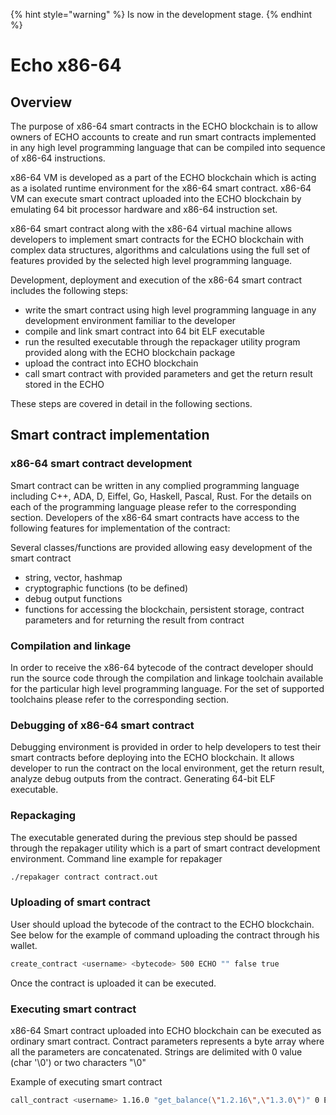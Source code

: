 {% hint style="warning" %}
Is now in the development stage.
{% endhint %}
# Echo x86-64 

## Overview

The purpose of x86-64 smart contracts in the ECHO blockchain is to allow
owners of ECHO accounts to create and run smart contracts implemented in
any high level programming language that can be compiled into sequence
of x86-64 instructions.

x86-64 VM is developed as a part of the ECHO blockchain which is acting
as a isolated runtime environment for the x86-64 smart contract. x86-64
VM can execute smart contract uploaded into the ECHO blockchain by
emulating 64 bit processor hardware and x86-64 instruction set.

x86-64 smart contract along with the x86-64 virtual machine allows
developers to implement smart contracts for the ECHO blockchain with
complex data structures, algorithms and calculations using the full set
of features provided by the selected high level programming language. 

Development, deployment and execution of the x86-64 smart contract
includes the following steps: 
- write the smart contract using high level programming language in any
  development environment familiar to the developer 
- compile and link smart contract into 64 bit ELF executable 
- run the resulted executable through the repackager utility program
  provided along with the ECHO blockchain package
- upload the contract into ECHO blockchain 
- call smart contract with provided parameters and get the return result
  stored in the ECHO 
  
These steps are covered in detail in the following sections.

## Smart contract implementation

### x86-64 smart contract development

Smart contract can be written in any complied programming language
including C++, ADA, D, Eiffel, Go, Haskell, Pascal, Rust. For the
details on each of the programming language please refer to the
corresponding section. Developers of the x86-64 smart contracts have
access to the following features for implementation of the contract:

Several classes/functions are provided allowing easy development of the
smart contract 

- string, vector, hashmap
- cryptographic functions (to be defined)
- debug output functions
- functions for accessing the blockchain, persistent storage, contract
  parameters and for returning the result from contract
  
### Compilation and linkage

In order to receive the x86-64 bytecode of the contract developer should
run the source code through the compilation and linkage toolchain
available for the particular high level programming language. For the
set of supported toolchains please refer to the corresponding section.

### Debugging of x86-64 smart contract

Debugging environment is provided in order to help developers to test
their smart contracts before deploying into the ECHO blockchain. It
allows developer to run the contract on the local environment, get the
return result, analyze debug outputs from the contract. Generating
64-bit ELF executable.

### Repackaging

The executable generated during the previous step should be passed
through the repakager utility which is a part of smart contract
development environment. Command line example for repakager 

```bash
./repakager contract contract.out
```

### Uploading of smart contract

User should upload the bytecode of the contract to the ECHO blockchain.
See below for the example of command uploading the contract through his
wallet.

```bash
create_contract <username> <bytecode> 500 ECHO "" false true
```

Once the contract is uploaded it can be executed.

### Executing smart contract

x86-64 Smart contract uploaded into ECHO blockchain can be executed as
ordinary smart contract. Contract parameters represents a byte array
where all the parameters are concatenated. Strings are delimited with 0
value (char '\0') or two characters "\0"

Example of executing smart contract

```bash
call_contract <username> 1.16.0 "get_balance(\"1.2.16\",\"1.3.0\")" 0 ECHO 1 2000000 true true
```
